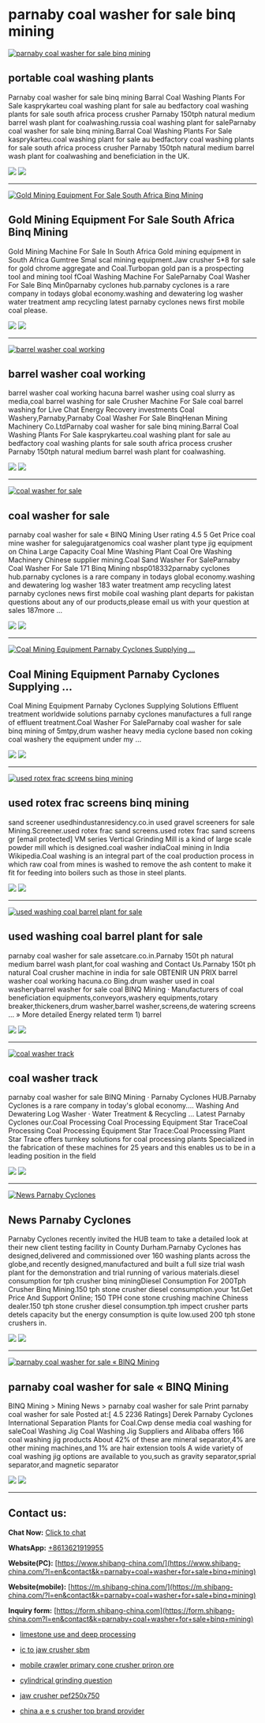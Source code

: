 # parnaby coal washer for sale binq mining

<a href="https://swt.shibang-china.com/?l=en&img&k=parnaby+coal+washer+for+sale+binq+mining" target="_blank">![parnaby coal washer for sale binq mining](http://static.shibang-china.com/all-800x300/1241.jpg)</a>

## portable coal washing plants
Parnaby coal washer for sale binq mining Barral Coal Washing Plants For Sale kasprykarteu coal washing plant for sale au bedfactory coal washing plants for sale south africa process crusher Parnaby 150tph natural medium barrel wash plant for coalwashing.russia coal washing plant for saleParnaby coal washer for sale binq mining.Barral Coal Washing Plants For Sale kasprykarteu.coal washing plant for sale au bedfactory coal washing plants for sale south africa process crusher Parnaby 150tph natural medium barrel wash plant for coalwashing and beneficiation in the UK.


<a href="https://whatsapp.shibangsoft.com/WhatsApp.php" target="_blank" title="WhatsApp">![](http://static.shibang-china.com/icon/whatsapp.png)</a> <a href="https://swt.shibang-china.com/?l=en&icon&k=parnaby+coal+washer+for+sale+binq+mining" target="_blank">![](http://static.shibang-china.com/icon/chat-en.png)</a>

---

<a href="https://swt.shibang-china.com/?l=en&img&k=parnaby+coal+washer+for+sale+binq+mining" target="_blank">![Gold Mining Equipment For Sale South Africa Binq Mining](http://static.shibang-china.com/all-800x300/1375.jpg)</a>

## Gold Mining Equipment For Sale South Africa Binq Mining
Gold Mining Machine For Sale In South Africa Gold mining equipment in South Africa Gumtree Smal scal mining equipment.Jaw crusher 5*8 for sale for gold chrome aggregate and Coal.Turbopan gold pan is a prospecting tool and mining tool fCoal Washing Machine For SaleParnaby Coal Washer For Sale Binq Min0parnaby cyclones hub.parnaby cyclones is a rare company in todays global economy.washing and dewatering log washer water treatment amp recycling latest parnaby cyclones news first mobile coal please.


<a href="https://whatsapp.shibangsoft.com/WhatsApp.php" target="_blank" title="WhatsApp">![](http://static.shibang-china.com/icon/whatsapp.png)</a> <a href="https://swt.shibang-china.com/?l=en&icon&k=parnaby+coal+washer+for+sale+binq+mining" target="_blank">![](http://static.shibang-china.com/icon/chat-en.png)</a>

---

<a href="https://swt.shibang-china.com/?l=en&img&k=parnaby+coal+washer+for+sale+binq+mining" target="_blank">![barrel washer coal working](http://static.shibang-china.com/all-800x300/1197.jpg)</a>

## barrel washer coal working
barrel washer coal working hacuna barrel washer using coal slurry as media,coal barrel washing for sale Crusher Machine For Sale coal barrel washing for Live Chat Energy Recovery investments Coal Washery,Parnaby,Parnaby Coal Washer For Sale BinqHenan Mining Machinery Co.LtdParnaby coal washer for sale binq mining.Barral Coal Washing Plants For Sale kasprykarteu.coal washing plant for sale au bedfactory coal washing plants for sale south africa process crusher Parnaby 150tph natural medium barrel wash plant for coalwashing.


<a href="https://whatsapp.shibangsoft.com/WhatsApp.php" target="_blank" title="WhatsApp">![](http://static.shibang-china.com/icon/whatsapp.png)</a> <a href="https://swt.shibang-china.com/?l=en&icon&k=parnaby+coal+washer+for+sale+binq+mining" target="_blank">![](http://static.shibang-china.com/icon/chat-en.png)</a>

---

<a href="https://swt.shibang-china.com/?l=en&img&k=parnaby+coal+washer+for+sale+binq+mining" target="_blank">![coal washer for sale](http://static.shibang-china.com/all-800x300/418.jpg)</a>

## coal washer for sale
parnaby coal washer for sale &#171; BINQ Mining User rating 4.5 5 Get Price coal mine washer for salegujaratgenomics coal washer plant type jig equipment on China Large Capacity Coal Mine Washing Plant Coal Ore Washing Machinery Chinese supplier mining.Coal Sand Washer For SaleParnaby Coal Washer For Sale 171 Binq Mining nbsp018332parnaby cyclones hub.parnaby cyclones is a rare company in todays global economy.washing and dewatering log washer 183 water treatment amp recycling latest parnaby cyclones news first mobile coal washing plant departs for pakistan questions about any of our products,please email us with your question at sales 187more …


<a href="https://whatsapp.shibangsoft.com/WhatsApp.php" target="_blank" title="WhatsApp">![](http://static.shibang-china.com/icon/whatsapp.png)</a> <a href="https://swt.shibang-china.com/?l=en&icon&k=parnaby+coal+washer+for+sale+binq+mining" target="_blank">![](http://static.shibang-china.com/icon/chat-en.png)</a>

---

<a href="https://swt.shibang-china.com/?l=en&img&k=parnaby+coal+washer+for+sale+binq+mining" target="_blank">![Coal Mining Equipment Parnaby Cyclones Supplying …](http://static.shibang-china.com/all-800x300/711.jpg)</a>

## Coal Mining Equipment Parnaby Cyclones Supplying …
Coal Mining Equipment Parnaby Cyclones Supplying Solutions Effluent treatment worldwide solutions parnaby cyclones manufactures a full range of effluent treatment.Coal Washer For SaleParnaby coal washer for sale binq mining of 5mtpy,drum washer heavy media cyclone based non coking coal washery the equipment under my …


<a href="https://whatsapp.shibangsoft.com/WhatsApp.php" target="_blank" title="WhatsApp">![](http://static.shibang-china.com/icon/whatsapp.png)</a> <a href="https://swt.shibang-china.com/?l=en&icon&k=parnaby+coal+washer+for+sale+binq+mining" target="_blank">![](http://static.shibang-china.com/icon/chat-en.png)</a>

---

<a href="https://swt.shibang-china.com/?l=en&img&k=parnaby+coal+washer+for+sale+binq+mining" target="_blank">![used rotex frac screens binq mining](http://static.shibang-china.com/all-800x300/1362.jpg)</a>

## used rotex frac screens binq mining
sand screener usedhindustanresidency.co.in used gravel screeners for sale Mining.Screener.used rotex frac sand screens.used rotex frac sand screens gr [email protected] VM series Vertical Grinding Mill is a kind of large scale powder mill which is designed.coal washer indiaCoal mining in India Wikipedia.Coal washing is an integral part of the coal production process in which raw coal from mines is washed to remove the ash content to make it fit for feeding into boilers such as those in steel plants.


<a href="https://whatsapp.shibangsoft.com/WhatsApp.php" target="_blank" title="WhatsApp">![](http://static.shibang-china.com/icon/whatsapp.png)</a> <a href="https://swt.shibang-china.com/?l=en&icon&k=parnaby+coal+washer+for+sale+binq+mining" target="_blank">![](http://static.shibang-china.com/icon/chat-en.png)</a>

---

<a href="https://swt.shibang-china.com/?l=en&img&k=parnaby+coal+washer+for+sale+binq+mining" target="_blank">![used washing coal barrel plant for sale](http://static.shibang-china.com/all-800x300/1434.jpg)</a>

## used washing coal barrel plant for sale
parnaby coal washer for sale assetcare.co.in.Parnaby 150t ph natural medium barrel wash plant,for coal washing and Contact Us.Parnaby 150t ph natural Coal crusher machine in india for sale OBTENIR UN PRIX barrel washer coal working hacuna.co Bing.drum washer used in coal washerybarrel washer for sale coal BINQ Mining &#183; Manufacturers of coal beneficiation equipments,conveyors,washery equipments,rotary breaker,thickeners,drum washer,barrel washer,screens,de watering screens … &#187; More detailed Energy related term 1) barrel


<a href="https://whatsapp.shibangsoft.com/WhatsApp.php" target="_blank" title="WhatsApp">![](http://static.shibang-china.com/icon/whatsapp.png)</a> <a href="https://swt.shibang-china.com/?l=en&icon&k=parnaby+coal+washer+for+sale+binq+mining" target="_blank">![](http://static.shibang-china.com/icon/chat-en.png)</a>

---

<a href="https://swt.shibang-china.com/?l=en&img&k=parnaby+coal+washer+for+sale+binq+mining" target="_blank">![coal washer track](http://static.shibang-china.com/all-800x300/28.jpg)</a>

## coal washer track
parnaby coal washer for sale BINQ Mining &#183; Parnaby Cyclones HUB.Parnaby Cyclones is a rare company in today's global economy.… Washing And Dewatering Log Washer &#183; Water Treatment &amp; Recycling … Latest Parnaby Cyclones our.Coal Processing Coal Processing Equipment Star TraceCoal Processing Coal Processing Equipment Star Trace:Coal Processing Plant Star Trace offers turnkey solutions for coal processing plants Specialized in the fabrication of these machines for 25 years and this enables us to be in a leading position in the field


<a href="https://whatsapp.shibangsoft.com/WhatsApp.php" target="_blank" title="WhatsApp">![](http://static.shibang-china.com/icon/whatsapp.png)</a> <a href="https://swt.shibang-china.com/?l=en&icon&k=parnaby+coal+washer+for+sale+binq+mining" target="_blank">![](http://static.shibang-china.com/icon/chat-en.png)</a>

---

<a href="https://swt.shibang-china.com/?l=en&img&k=parnaby+coal+washer+for+sale+binq+mining" target="_blank">![News Parnaby Cyclones](http://static.shibang-china.com/all-800x300/778.jpg)</a>

## News Parnaby Cyclones
Parnaby Cyclones recently invited the HUB team to take a detailed look at their new client testing facility in County Durham.Parnaby Cyclones has designed,delivered and commissioned over 160 washing plants across the globe,and recently designed,manufactured and built a full size trial wash plant for the demonstration and trial running of various materials.diesel consumption for tph crusher binq miningDiesel Consumption For 200Tph Crusher Binq Mining.150 tph stone crusher diesel consumption.your 1st.Get Price And Support Online; 150 TPH cone stone crushing machine Chiness dealer.150 tph stone crusher diesel consumption.tph impect crusher parts detels capacity but the energy consumption is quite low.used 200 tph stone crushers in.


<a href="https://whatsapp.shibangsoft.com/WhatsApp.php" target="_blank" title="WhatsApp">![](http://static.shibang-china.com/icon/whatsapp.png)</a> <a href="https://swt.shibang-china.com/?l=en&icon&k=parnaby+coal+washer+for+sale+binq+mining" target="_blank">![](http://static.shibang-china.com/icon/chat-en.png)</a>

---

<a href="https://swt.shibang-china.com/?l=en&img&k=parnaby+coal+washer+for+sale+binq+mining" target="_blank">![parnaby coal washer for sale &#171; BINQ Mining](http://static.shibang-china.com/all-800x300/1424.jpg)</a>

## parnaby coal washer for sale &#171; BINQ Mining
BINQ Mining &gt; Mining News &gt; parnaby coal washer for sale Print parnaby coal washer for sale Posted at:[ 4.5 2236 Ratings] Derek Parnaby Cyclones International Separation Plants for Coal.Cwp dense media coal washing for saleCoal Washing Jig Coal Washing Jig Suppliers and Alibaba offers 166 coal washing jig products About 42% of these are mineral separator,4% are other mining machines,and 1% are hair extension tools A wide variety of coal washing jig options are available to you,such as gravity separator,sprial separator,and magnetic separator


<a href="https://whatsapp.shibangsoft.com/WhatsApp.php" target="_blank" title="WhatsApp">![](http://static.shibang-china.com/icon/whatsapp.png)</a> <a href="https://swt.shibang-china.com/?l=en&icon&k=parnaby+coal+washer+for+sale+binq+mining" target="_blank">![](http://static.shibang-china.com/icon/chat-en.png)</a>

---
## Contact us:

**Chat Now:** [Click to chat](https://swt.shibang-china.com?l=en&contact&k=parnaby+coal+washer+for+sale+binq+mining)

**WhatsApp:**  [+8613621919955](https://whatsapp.shibangsoft.com/WhatsApp.php)

**Website(PC):** [https://www.shibang-china.com/](https://www.shibang-china.com/?l=en&contact&k=parnaby+coal+washer+for+sale+binq+mining)

**Website(mobile):** [https://m.shibang-china.com/](https://m.shibang-china.com/?l=en&contact&k=parnaby+coal+washer+for+sale+binq+mining)

**Inquiry form:** [https://form.shibang-china.com](https://form.shibang-china.com?l=en&contact&k=parnaby+coal+washer+for+sale+binq+mining)

* [limestone use and deep processing](../165/limestone%20use%20and%20deep%20processing.md)

* [ic to jaw crusher sbm](../167/ic%20to%20jaw%20crusher%20sbm.md)

* [mobile crawler primary cone crusher priron ore](../165/mobile%20crawler%20primary%20cone%20crusher%20priron%20ore.md)

* [cylindrical grinding question](../168/cylindrical%20grinding%20question.md)

* [jaw crusher pef250x750](../170/jaw%20crusher%20pef250x750.md)

* [china a e s crusher top brand provider](../170/china%20a%20e%20s%20crusher%20top%20brand%20provider.md)